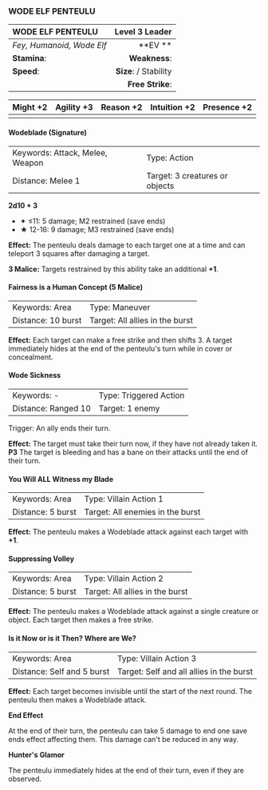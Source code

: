 ### WODE ELF PENTEULU

| WODE ELF PENTEULU         |     **Level 3 Leader** |
| :------------------------ | ---------------------: |
| *Fey, Humanoid, Wode Elf* |            \*\*EV \*\* |
| **Stamina**:              |          **Weakness**: |
| **Speed**:                | **Size**:  / Stability |
|                           |       **Free Strike**: |

| **Might** +2 | **Agility** +3 | **Reason** +2 | **Intuition** +2 | **Presence** +2 |
| ------------ | -------------- | ------------- | ---------------- | --------------- |
|              |                |               |                  |                 |

#### Wodeblade (Signature)

|                                 |                                |
| :------------------------------ | :----------------------------- |
| Keywords: Attack, Melee, Weapon | Type: Action                   |
| Distance: Melee 1               | Target: 3 creatures or objects |

**2d10 + 3**

- ✦ ≤11: 5 damage; M2 restrained (save ends)
- ★ 12-16: 9 damage; M3 restrained (save ends)

**Effect:** The penteulu deals damage to each target one at a time and can teleport 3 squares after damaging a target.

**3 Malice:** Targets restrained by this ability take an additional **+1**.

#### Fairness is a Human Concept (5 Malice)

|                    |                                 |
| :----------------- | :------------------------------ |
| Keywords: Area     | Type: Maneuver                  |
| Distance: 10 burst | Target: All allies in the burst |

**Effect:** Each target can make a free strike and then shifts 3. A target immediately hides at the end of the penteulu's turn while in cover or concealment.

#### Wode Sickness

|                     |                        |
| :------------------ | :--------------------- |
| Keywords: -         | Type: Triggered Action |
| Distance: Ranged 10 | Target: 1 enemy        |

Trigger: An ally ends their turn.

**Effect:** The target must take their turn now, if they have not already taken it. **P3** The target is bleeding and has a bane on their attacks until the end of their turn.

#### You Will ALL Witness my Blade

|                   |                                  |
| :---------------- | :------------------------------- |
| Keywords: Area    | Type: Villain Action 1           |
| Distance: 5 burst | Target: All enemies in the burst |

**Effect:** The penteulu makes a Wodeblade attack against each target with **+1**.

#### Suppressing Volley

|                   |                                 |
| :---------------- | :------------------------------ |
| Keywords: Area    | Type: Villain Action 2          |
| Distance: 5 burst | Target: All allies in the burst |

**Effect:** The penteulu makes a Wodeblade attack against a single creature or object. Each target then makes a free strike.

#### Is it Now or is it Then? Where are We?

|                            |                                          |
| :------------------------- | :--------------------------------------- |
| Keywords: Area             | Type: Villain Action 3                   |
| Distance: Self and 5 burst | Target: Self and all allies in the burst |

**Effect:** Each target becomes invisible until the start of the next round. The penteulu then makes a Wodeblade attack.

**End Effect**

At the end of their turn, the penteulu can take 5 damage to end one save ends effect affecting them. This damage can't be reduced in any way.

**Hunter's Glamor**

The penteulu immediately hides at the end of their turn, even if they are observed.
